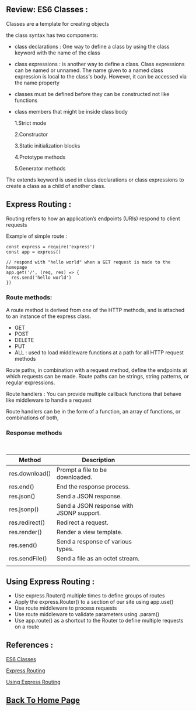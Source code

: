 ## Review: ES6 Classes :
Classes are a template for creating objects

 the class syntax has two components: 

- class declarations : One way to define a class by using the class keyword with the name of the class
- class expressions :  is another way to define a class. Class expressions can be named or unnamed. The name given to a named class expression is local to the class's body. However, it can be accessed via the name property
- classes must be defined before they can be constructed not like functions
 
- class members that might be inside class body

  1.Strict mode

  2.Constructor

  3.Static initialization blocks

  4.Prototype methods

  5.Generator methods

The extends keyword is used in class declarations or class expressions to create a class as a child of another class.

## Express Routing :

Routing refers to how an application’s endpoints (URIs) respond to client requests

Example of simple route :

```
const express = require('express')
const app = express()

// respond with "hello world" when a GET request is made to the homepage
app.get('/', (req, res) => {
  res.send('hello world')
})
```
### Route methods:

A route method is derived from one of the HTTP methods, and is attached to an instance of the express class.

- GET 
- POST
- DELETE
- PUT
- ALL : used to load middleware functions at a path for all HTTP request methods

Route paths, in combination with a request method, define the endpoints at which requests can be made. Route paths can be strings, string patterns, or regular expressions.

Route handlers : You can provide multiple callback functions that behave like middleware to handle a request

Route handlers can be in the form of a function, an array of functions, or combinations of both,

### **Response methods**
<br>

| Method         | Description                               |   |   |   |   |   |   |   |   |
|----------------|-------------------------------------------|---|---|---|---|---|---|---|---|
| res.download() | Prompt a file to be downloaded.           |   |   |   |   |   |   |   |   |
| res.end()      | End the response process.                 |   |   |   |   |   |   |   |   |
| res.json()     | Send a JSON response.                     |   |   |   |   |   |   |   |   |
| res.jsonp()    | Send a JSON response with JSONP support.  |   |   |   |   |   |   |   |   |
| res.redirect() | Redirect a request.                       |   |   |   |   |   |   |   |   |
| res.render()   | Render a view template.                   |   |   |   |   |   |   |   |   |
| res.send()     | Send a response of various types.         |   |   |   |   |   |   |   |   |
| res.sendFile() | Send a file as an octet stream.           |   |   |   |   |   |   |   |   |
|                |                                           |   |   |   |   |   |   |   |   |


## Using Express Routing :

- Use express.Router() multiple times to define groups of routes
- Apply the express.Router() to a section of our site using app.use()
- Use route middleware to process requests
- Use route middleware to validate parameters using .param()
- Use app.route() as a shortcut to the Router to define multiple requests on a route

## References :
[ES6 Classes](https://developer.mozilla.org/en-US/docs/Web/JavaScript/Reference/Classes)

[Express Routing](https://www.digitalocean.com/community/tutorials/learn-to-use-the-new-router-in-expressjs-4)

[Using Express Routing](https://expressjs.com/en/guide/routing.html)




## [Back To Home Page](../../README.md)
